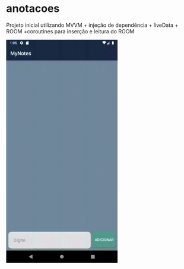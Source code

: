 # anotacoes
Projeto inicial utilizando MVVM + injeção de dependência + liveData + ROOM +coroutines para inserção e leitura do ROOM


<img src="preview.gif" align="left" style="height:40%" height="533" width="300" >

